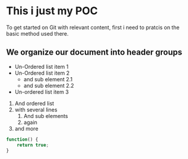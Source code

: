 # This i just my POC
To get started on Git with relevant content, first i need to pratcis on the basic method used there.

## We organize our document into header groups

* Un-Ordered list item 1
* Un-Ordered list item 2
  * and sub element 2.1
  * and sub element 2.2
* Un-ordered list item 3

1. And ordered list
1. with several lines
   1. And sub elements
   1. again
1. and more

```javascript
function() {
	return true;
}
```
